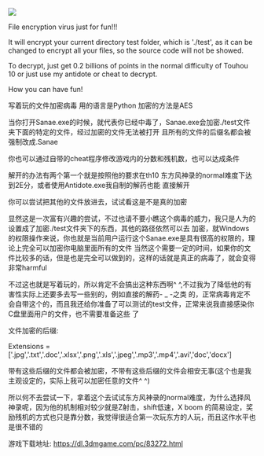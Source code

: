 ![](https://s3.ax1x.com/2021/03/01/6PiUfg.png)

File encryption virus just for fun!!!

It will encrypt your current directory test folder, which is './test', as it can be changed to encrypt all your files, so the source code will not be showed.

To decrypt, just get 0.2 billions of points in the normal difficulty of Touhou 10 or just use my antidote or cheat to decrypt.

How you can have fun!

写着玩的文件加密病毒
用的语言是Python
加密的方法是AES

当你打开Sanae.exe的时候，就代表你已经中毒了，Sanae.exe会加密./test文件夹下面的特定的文件，经过加密的文件无法被打开
且所有的文件的后缀名都会被强制改成.Sanae

你也可以通过自带的cheat程序修改游戏内的分数和残机数，也可以达成条件

解开的办法有两个第一个就是按照他的要求在th10 东方风神录的normal难度下达到2E分，或者使用Antidote.exe我自制的解药也能
直接解开

你可以尝试把其他的文件放进去，试试看这是不是真的加密

显然这是一次富有兴趣的尝试，不过也请不要小瞧这个病毒的威力，我只是人为的设置成了加密./test文件夹下的东西，其他的路径依然可以去
加密，就Windows的权限操作来说，你也就是当前用户运行这个Sanae.exe是具有很高的权限的，理论上完全可以加密你电脑里面所有的文件
当然这个需要一定的时间，如果你的文件比较多的话，但是也是完全可以做到的，这样的话就是真正的病毒了，就会变得非常harmful

不过这也就是写着玩的，所以肯定不会搞出这种东西啊^ ^,不过我为了降低他的有害性实际上还要多去写一些别的，例如直接的解药- _ -之类
的，正常病毒肯定不会自带这个的，而且我还给你准备了可以测试的test文件，正常来说我直接感染你C盘里面用户的文件，也不需要准备这些
了

文件加密的后缀:

Extensions = ['.jpg','.txt','.doc','.xlsx','.png','.xls','.jpeg','.mp3','.mp4','.avi','doc','docx']

带有这些后缀的文件都会被加密，不带有这些后缀的文件会相安无事(这个也是我主观设定的，实际上我可以加密任意的文件^ ^)

所以何不去尝试一下，拿着这个去试试东方风神录的normal难度，为什么选择风神录呢，因为他的机制相对较少就是Z射击，shift低速，X boom
的简易设定，奖励残机的方式也只是靠分数，我觉得很适合第一次玩东方的人玩，而且这作水平也是很不错的

游戏下载地址: https://dl.3dmgame.com/pc/83272.html
